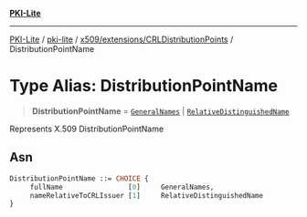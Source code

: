 [**PKI-Lite**](../../../../../README.md)

---

[PKI-Lite](../../../../../README.md) / [pki-lite](../../../../README.md) / [x509/extensions/CRLDistributionPoints](../README.md) / DistributionPointName

# Type Alias: DistributionPointName

> **DistributionPointName** = [`GeneralNames`](../../../GeneralName/classes/GeneralNames.md) \| [`RelativeDistinguishedName`](../../../RelativeDistinguishedName/classes/RelativeDistinguishedName.md)

Represents X.509 DistributionPointName

## Asn

```asn
DistributionPointName ::= CHOICE {
     fullName                [0]     GeneralNames,
     nameRelativeToCRLIssuer [1]     RelativeDistinguishedName
}
```
